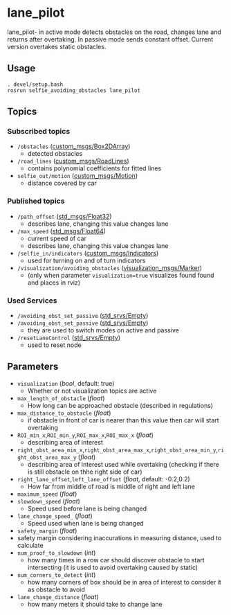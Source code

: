 # lane_pilot
lane_pilot- in active mode detects obstacles on the road, changes lane and returns after overtaking. In passive mode sends constant offset.
Current version overtakes static obstacles.


## Usage
```
. devel/setup.bash
rosrun selfie_avoiding_obstacles lane_pilot
```
## Topics
### Subscribed topics
- `/obstacles` ([custom_msgs/Box2DArray](./../../Shared/custom_msgs/msg/Box2DArray.msg))
  - detected obstacles
 - `/road_lines` ([custom_msgs/RoadLines](./../../Shared/custom_msgs/msg/RoadLines.msg))
   - contains polynomial coefficients for fitted lines
 - `selfie_out/motion` ([custom_msgs/Motion](./../../Shared/custom_msgs/msg/Motion.msg))
   - distance covered by car
  
 
### Published topics
- `/path_offset` ([std_msgs/Float32](https://docs.ros.org/api/std_msgs/html/msg/Float32.html))
  - describes lane, changing this value changes lane
- `/max_speed` ([std_msgs/Float64](https://docs.ros.org/api/std_msgs/html/msg/Float64.html))
  - current speed of car
  - describes lane, changing this value changes lane
- `/selfie_in/indicators` ([custom_msgs/Indicators](./../../Shared/custom_msgs/msg/Indicators.msg))
  - used for turning on and of turn indicators
- `/visualization/avoiding_obstacles` ([visualization_msgs/Marker](https://docs.ros.org/api/visualization_msgs/html/msg/Marker.html))
  - (only when parameter `visualization=true` visualizes found found and places in rviz)

### Used Services
- `/avoiding_obst_set_passive` ([std_srvs/Empty](https://docs.ros.org/api/std_srvs/html/srv/Empty.html))
- `/avoiding_obst_set_passive` ([std_srvs/Empty](https://docs.ros.org/api/std_srvs/html/srv/Empty.html))
  - they are used to switch modes on active and passive
- `/resetLaneControl` ([std_srvs/Empty](https://docs.ros.org/api/std_srvs/html/srv/Empty.html))
  - used to reset node


## Parameters
 - `visualization` (*bool*, default: true)
   - Whether or not visualization topics are active
 - `max_length_of_obstacle` (*float*)
   - How long can be approached obstacle (described in regulations)
 - `max_distance_to_obstacle` (*float*)
   - if obstacle in front of car is nearer than this value then car will start overtaking
 - `ROI_min_x`,`ROI_min_y`,`ROI_max_x`,`ROI_max_x` (*float*)
   - describing area of interest
 - `right_obst_area_min_x`,`right_obst_area_max_x`,`right_obst_area_min_y`,`right_obst_area_max_y` (*float*)
   - describing area of interest used while overtaking (checking if there is still obstacle on thhe right side of car)
 - `right_lane_offset`,`left_lane_offset` (*float*, default: -0.2,0.2)
   - How far from middle of road is middle of right and left lane
 - `maximum_speed` (*float*)
 - `slowdown_speed` (*float*)
   - Speed used before lane is being changed
 - `lane_change_speed_` (*float*)
   - Speed used when lane is being changed
 - `safety_margin` (*float*)
  - safety margin considering inaccurations in measuring distance, used to calculate 
 - `num_proof_to_slowdown` (*int*)
   - how many times in a row car should discover obstacle to start intersecting (it is used to avoid overtaking caused by static)
 - `num_corners_to_detect` (*int*)
   - how many corners of box should be in area of interest to consider it as obstacle to avoid
 - `lane_change_distance` (*float*)
   - how many meters it should take to change lane
